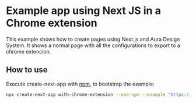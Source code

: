 # Example app using Next JS in a Chrome extension

This example shows how to create pages using Next.js and Aura Design System. It shows a normal page with all the configurations to export to a chrome extencion.

## How to use

Execute create-next-app with [npm](https://docs.npmjs.com/cli/init), to bootstrap the example:

```bash
npx create-next-app with-chrome-extension --use-npm --example "https://github.com/garitma/aura-design-system/tree/canary/examples/with-chrome-extension"
```
